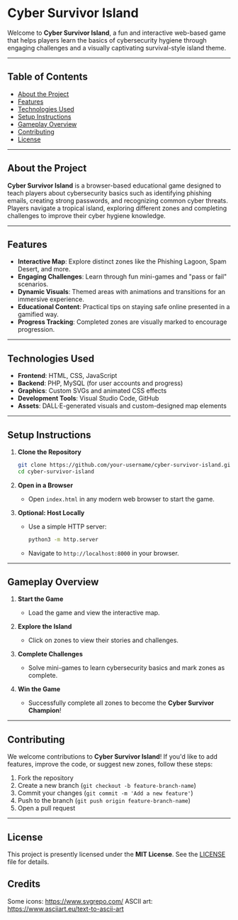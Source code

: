 # **Cyber Survivor Island**

Welcome to **Cyber Survivor Island**, a fun and interactive web-based game that helps players learn the basics of cybersecurity hygiene through engaging challenges and a visually captivating survival-style island theme.

---

## **Table of Contents**
- [About the Project](#about-the-project)
- [Features](#features)
- [Technologies Used](#technologies-used)
- [Setup Instructions](#setup-instructions)
- [Gameplay Overview](#gameplay-overview)
- [Contributing](#contributing)
- [License](#license)

---

## **About the Project**
**Cyber Survivor Island** is a browser-based educational game designed to teach players about cybersecurity basics such as identifying phishing emails, creating strong passwords, and recognizing common cyber threats. Players navigate a tropical island, exploring different zones and completing challenges to improve their cyber hygiene knowledge.

---

## **Features**
- **Interactive Map**: Explore distinct zones like the Phishing Lagoon, Spam Desert, and more.
- **Engaging Challenges**: Learn through fun mini-games and "pass or fail" scenarios.
- **Dynamic Visuals**: Themed areas with animations and transitions for an immersive experience.
- **Educational Content**: Practical tips on staying safe online presented in a gamified way.
- **Progress Tracking**: Completed zones are visually marked to encourage progression.

---

## **Technologies Used**
- **Frontend**: HTML, CSS, JavaScript
- **Backend**: PHP, MySQL (for user accounts and progress)
- **Graphics**: Custom SVGs and animated CSS effects
- **Development Tools**: Visual Studio Code, GitHub
- **Assets**: DALL·E-generated visuals and custom-designed map elements

---

## **Setup Instructions**

1. **Clone the Repository**
   ```bash
   git clone https://github.com/your-username/cyber-survivor-island.git
   cd cyber-survivor-island
   ```

2. **Open in a Browser**
   - Open `index.html` in any modern web browser to start the game.

3. **Optional: Host Locally**
   - Use a simple HTTP server:
     ```bash
     python3 -m http.server
     ```
   - Navigate to `http://localhost:8000` in your browser.

---

## **Gameplay Overview**

1. **Start the Game**
   - Load the game and view the interactive map.

2. **Explore the Island**
   - Click on zones to view their stories and challenges.

3. **Complete Challenges**
   - Solve mini-games to learn cybersecurity basics and mark zones as complete.

4. **Win the Game**
   - Successfully complete all zones to become the **Cyber Survivor Champion**!

---

## **Contributing**

We welcome contributions to **Cyber Survivor Island**! If you'd like to add features, improve the code, or suggest new zones, follow these steps:

1. Fork the repository
2. Create a new branch (`git checkout -b feature-branch-name`)
3. Commit your changes (`git commit -m 'Add a new feature'`)
4. Push to the branch (`git push origin feature-branch-name`)
5. Open a pull request

---

## **License**

This project is presently licensed under the **MIT License**. See the [LICENSE](LICENSE) file for details.



## Credits
Some icons: https://www.svgrepo.com/
ASCII art: https://www.asciiart.eu/text-to-ascii-art 

